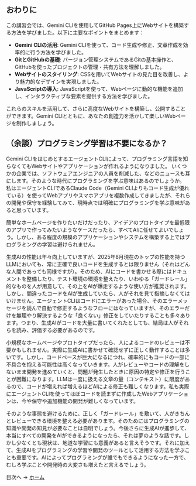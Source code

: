 ## おわりに

この講習会では、Gemini CLIを使用してGitHub Pages上にWebサイトを構築する方法を学びました。以下に主要なポイントをまとめます：

- **Gemini CLIの活用**: Gemini CLIを使って、コード生成や修正、文章作成を効率的に行う方法を学びました。
- **GitとGitHubの基礎**: バージョン管理システムであるGitの基本操作と、GitHubを使ったプロジェクトの管理・共有方法を理解しました。
- **Webサイトのスタイリング**: CSSを用いてWebサイトの見た目を改善し、より魅力的なデザインを実現しました。
- **JavaScriptの導入**: JavaScriptを使って、Webページに動的な機能を追加し、インタラクティブな要素を提供する方法を学びました。

これらのスキルを活用して、さらに高度なWebサイトを構築し、公開することができます。Gemini CLIとともに、あなたの創造力を活かして楽しいWebページを制作しましょう。


## （余談）プログラミング学習は不要になるか？

Gemini CLIをはじめとするエージェントCLIによって、プログラミング言語を知らなくてもWebサイトやアプリケーションが作れるようになりました。
いくつかの企業では、ソフトウェアエンジニアの人員を削減した、などのニュースも耳にします。そのような時代にプログラミングを学ぶ意味はあるのでしょうか。
私はエージェントCLIであるClaude Code（Gemini CLIよりもコード生成が優れている）を使ってWebアプリやスマホアプリを複数作成してきましたが、それらの開発や保守を経験してみて、現時点では明確にプログラミングを学ぶ意味があると思っています。

簡単なホームページを作りたいだけだったり、アイデアのプロトタイプを最低限のアプリで作ってみたいようなケースだったら、すべてAIに任せてよいでしょう。しかし、ある程度の規模のアプリケーションやシステムを構築する上ではプログラミングの学習は避けられません。

生成AIの性能は年々向上していますが、2025年8月現在のトップの性能を持つLLMにおいても、常に正確で良いコードを生成するとは限りません（それはどんな人間であっても同様ですが）。そのため、AIにコードを書かせる際にはドキュメントを整備したり、テスト環境の環境を整えたり、いわゆる「ガードレール」的なものを人が用意して、その上をAIが爆走するような使い方が推奨されます。しかし、間違ったコードをAIが生成していたら、人がそれを見て指摘しなくてはいけません。エージェントCLIはコードにエラーがあった場合、そのエラーメッセージを読んで自動で修正するようなフローにはなっていますが、そのエラーだけを無理やり解決するような「良くない」修正をしていたりすることも多々あります。つまり、生成AIがコードを大量に書いてくれたとしても、結局は人がそれらを読み、評価する必要があるのです。

小規模なホームページやプロトタイプだったら、人によるコードのレビューは不要かもしれません。実際に生成AIに書かせて確認せずに正しく動作することは多いです。しかし、コードベースが巨大になるにつれ、確率的にもコードの一部に不具合を抱える可能性は高くなっていきます。人がレビューやコードの理解をしないまま開発を進めていくと、問題が発生したときに原因の特定や修正を行うことが困難になります。LLMは一度に扱える文章の量（コンテキスト）に限度があるので、コードが増えれば増えるほどAIによる修正も難しくなります。私も実際にエージェントCLIを使ってほぼコードを読まずに作成したWebアプリケーションは、今や保守や追加機能の開発が難しくなっています。

そのような事態を避けるために、正しく「ガードレール」を敷いて、人がきちんとレビューできる環境を整える必要があります。そのためにはプログラミングの知識や開発の知見が必要なことは自明でしょう。今後さらに生成AIが進歩して、本当にすべての開発をAIができるようになったら、それは夢のような話です。しかし少なくとも現状は、地道な学習にも意義があると言えそうです。それに加えて、生成AIをプログラミングの学習や開発のツールとして活用する方法を学ぶことも重要です。AIによってプログラミングが誰でもできるようになった一方で、むしろ学ぶことや開発時の大変さも増えたと言えるでしょう。

目次へ → [ホーム](./index.md)
